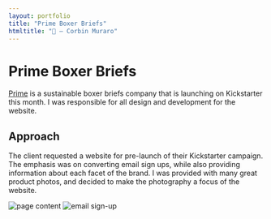 ```yaml
---
layout: portfolio
title: "Prime Boxer Briefs"
htmltitle: "👙 — Corbin Muraro"
---
```


# Prime Boxer Briefs

[Prime](http://primeboxerbriefs.com) is a sustainable boxer briefs company that is launching on Kickstarter this month. I was responsible for all design and development for the website.

## Approach

The client requested a website for pre-launch of their Kickstarter campaign. The emphasis was on converting email sign ups, while also providing information about each facet of the brand. I was provided with many great product photos, and decided to make the photography a focus of the website.

![page content]({{site.baseurl}}/images/prime-images/prime-body.png)
![email sign-up]({{site.baseurl}}/images/prime-images/prime-signup.png)
